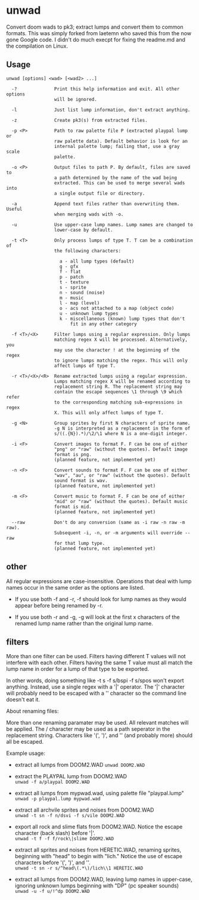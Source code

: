 # unwad

Convert doom wads to pk3; extract lumps and convert them to common formats.  This was simply forked from laetemn who saved this from the now gone Google code. I didn't do much execpt for fixing the readme.md and the compilation on Linux.

## Usage

```
unwad [options] <wad> [<wad2> ...]

  -?              Print this help information and exit. All other options
                  will be ignored.

  -l              Just list lump information, don't extract anything.

  -z              Create pk3(s) from extracted files.

  -p <P>          Path to raw palette file P (extracted playpal lump or
                  raw palette data). Default behavior is look for an
                  internal palette lump; failing that, use a gray scale
                  palette.

  -o <P>          Output files to path P. By default, files are saved to
                  a path determined by the name of the wad being
                  extracted. This can be used to merge several wads into
                  a single output file or directory.

  -a              Append text files rather than overwriting them. Useful
                  when merging wads with -o.

  -u              Use upper-case lump names. Lump names are changed to
                  lower-case by default.

  -t <T>          Only process lumps of type T. T can be a combination of
                  the following characters:

                    a - all lump types (default)
                    g - gfx
                    f - flat
                    p - patch
                    t - texture
                    s - sprite
                    n - sound (noise)
                    m - music
                    l - map (level)
                    o - acs not attached to a map (object code)
                    u - unknown lump types
                    k - miscellaneous (known) lump types that don't
                        fit in any other category

  -f <T>/<X>      Filter lumps using a regular expression. Only lumps
                  matching regex X will be processed. Alternatively, you
                  may use the character ! at the beginning of the regex
                  to ignore lumps matching the regex. This will only
                  affect lumps of type T.

  -r <T>/<X>/<R>  Rename extracted lumps using a regular expression.
                  Lumps matching regex X will be renamed according to
                  replacement string R. The replacement string may
                  contain the escape sequences \1 through \9 which refer
                  to the corresponding matching sub-expressions in regex
                  X. This will only affect lumps of type T.

  -g <N>          Group sprites by first N characters of sprite name.
                  -g N is interpreted as a replacement in the form of
                  s/((.{N}).*)/\2/\1 where N is a one-digit integer.

  -i <F>          Convert images to format F. F can be one of either 
                  "png" or "raw" (without the quotes). Default image
                  format is png.
                  (planned feature, not implemented yet)
                  
  -n <F>          Convert sounds to format F. F can be one of either 
                  "wav", "au", or "raw" (without the quotes). Default 
                  sound format is wav.
                  (planned feature, not implemented yet)

  -m <F>          Convert music to format F. F can be one of either 
                  "mid" or "raw" (without the quotes). Default music
                  format is mid.
                  (planned feature, not implemented yet)

  --raw           Don't do any conversion (same as -i raw -n raw -m raw).
                  Subsequent -i, -n, or -m arguments will override --raw
                  for that lump type.
                  (planned feature, not implemented yet)
```

## other

All regular expressions are case-insensitive. Operations that deal with 
lump names occur in the same order as the options are listed.

  * If you use both -f and -r, -f should look for lump names as they
    would appear before being renamed by -r.

  * If you use both -r and -g, -g will look at the first x characters of
    the renamed lump name rather than the original lump name.

## filters

More than one filter can be used. Filters having different T values will
not interfere with each other. Filters having the same T value must all
match the lump name in order for a lump of that type to be exported.

In other words, doing something like -t s -f s/bspi -f s/spos won't
export anything. Instead, use a single regex with a '|' operator. The '|'
character will probably need to be escaped with a '\' character so the
command line doesn't eat it.

About renaming files:

More than one renaming paramater may be used. All relevant matches will
be applied. The / character may be used as a path seperator in the
replacement string. Characters like '(', ')', and '\' (and probably more)
should all be escaped.

Example usage:

- extract all lumps from DOOM2.WAD
  `unwad DOOM2.WAD`

- extract the PLAYPAL lump from DOOM2.WAD<br>
  `unwad -f a/playpal DOOM2.WAD`

- extract all lumps from mypwad.wad, using palette file "playpal.lump"<br>
  `unwad -p playpal.lump mypwad.wad`

- extract all archvile sprites and noises from DOOM2.WAD<br>
  `unwad -t sn -f n/dsvi -f s/vile DOOM2.WAD`

- export all rock and slime flats from DOOM2.WAD. Notice the escape character (back slash) before '|'.<br>
  `unwad -t f -f f/rock\|slime DOOM2.WAD`

- extract all sprites and noises from HERETIC.WAD, renaming sprites, beginning with "head" to begin with "lich." Notice the use of escape characters before '(', ')', and '\'.<br>
  `unwad -t sn -r s/^head\(.*\)/lich\\1 HERETIC.WAD`

- extract all lumps from DOOM2.WAD, leaving lump names in upper-case, ignoring unknown lumps beginning with "DP" (pc speaker sounds)<br>
  `unwad -u -f u/!^dp DOOM2.WAD`
